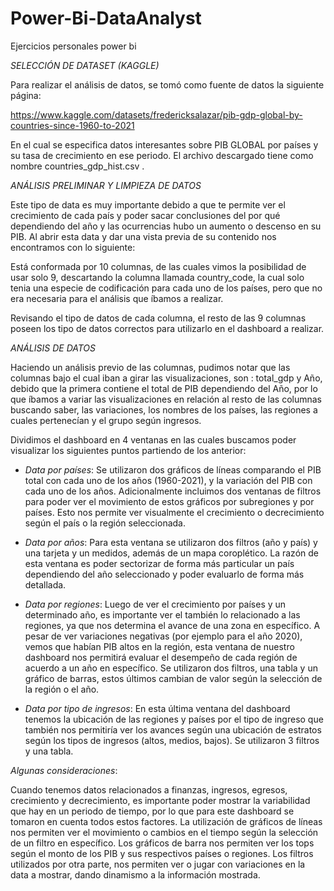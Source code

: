 # Power-Bi-DataAnalyst
Ejercicios personales power bi

*SELECCIÓN DE DATASET (KAGGLE)*

Para realizar el análisis de datos, se tomó como fuente de datos la siguiente página: 

https://www.kaggle.com/datasets/fredericksalazar/pib-gdp-global-by-countries-since-1960-to-2021

En el cual se especifica datos interesantes sobre PIB GLOBAL por países y su tasa de crecimiento en ese periodo. El archivo descargado tiene como nombre countries_gdp_hist.csv . 


*ANÁLISIS PRELIMINAR Y LIMPIEZA DE DATOS*

Este tipo de data es muy importante debido a que te permite ver el crecimiento de cada país y poder sacar conclusiones del por qué dependiendo del año y las ocurrencias hubo un aumento o descenso en su PIB. Al abrir esta data y dar una vista previa de su contenido nos encontramos con lo siguiente:

Está conformada por 10 columnas, de las cuales vimos la posibilidad de usar solo 9, descartando la columna llamada country_code, la cual solo tenia una especie de codificación para cada uno de los países, pero que no era necesaria para el análisis que íbamos a realizar.

Revisando el tipo de datos de cada columna, el resto de las 9 columnas poseen los tipo de datos correctos para utilizarlo en el dashboard a realizar.
 

*ANÁLISIS DE DATOS*

Haciendo un análisis previo de las columnas, pudimos notar que las columnas bajo el cual iban a girar las visualizaciones, son : total_gdp y Año, debido que la primera contiene el total de PIB dependiendo del Año, por lo que íbamos a variar las visualizaciones en relación al resto de las columnas buscando saber, las variaciones, los nombres de los países, las regiones a cuales pertenecían y el grupo según ingresos.

Dividimos el dashboard en 4 ventanas en las cuales buscamos poder visualizar los siguientes puntos partiendo de los anterior:

-	*Data por países*: Se utilizaron dos gráficos de líneas comparando el PIB total con cada uno de los años (1960-2021), y la variación del PIB con cada uno de los años. Adicionalmente incluimos dos ventanas de filtros para poder ver el movimiento de estos gráficos por subregiones y por países. Esto nos permite ver visualmente el crecimiento o decrecimiento según el país o la región seleccionada.


-	*Data por años*: Para esta ventana se utilizaron dos filtros (año y país) y una tarjeta y un medidos, además de un mapa coroplético. La razón de esta ventana es poder sectorizar de forma más particular un país dependiendo del año seleccionado y poder evaluarlo de forma más detallada.


-	*Data por regiones*: Luego de ver el crecimiento por países y un determinado año, es importante ver el también lo relacionado a las regiones, ya que nos determina el avance de una zona en específico. A pesar de ver variaciones negativas (por ejemplo para el año 2020), vemos que habían PIB altos en la región, esta ventana de nuestro dashboard nos permitirá evaluar el desempeño de cada región de acuerdo a un año en específico. Se utilizaron dos filtros, una tabla y un gráfico de barras, estos últimos cambian de valor según la selección de la región o el año.

 
-	*Data por tipo de ingresos*: En esta última ventana del dashboard tenemos la ubicación de las regiones y países por el tipo de ingreso que también nos permitiría ver los avances según una ubicación de estratos según los tipos de ingresos (altos, medios, bajos). Se utilizaron 3 filtros y una tabla.
 
*Algunas consideraciones*:

Cuando tenemos datos relacionados a finanzas, ingresos, egresos, crecimiento y decrecimiento, es importante poder mostrar la variabilidad que hay en un periodo de tiempo, por lo que para este dashboard se tomaron en cuenta todos estos factores. La utilización de gráficos de líneas nos permiten ver el movimiento o cambios en el tiempo según la selección de un filtro en específico. Los gráficos de barra nos permiten ver los tops según el monto de los PIB y sus respectivos países o regiones. Los filtros utilizados por otra parte, nos permiten ver o jugar con variaciones en la data a mostrar, dando dinamismo a la información mostrada.

